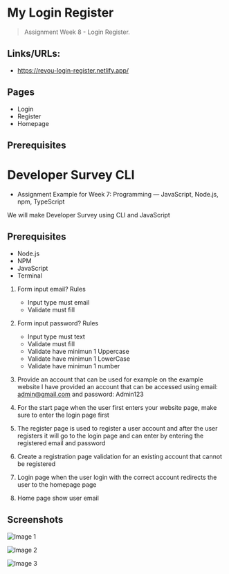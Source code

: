 # My Login Register

> Assignment Week 8 - Login Register.

## Links/URLs:

- <https://revou-login-register.netlify.app/>

## Pages

- Login
- Register
- Homepage

## Prerequisites

# Developer Survey CLI

- Assignment Example for Week 7: Programming — JavaScript, Node.js, npm, TypeScript

We will make Developer Survey using CLI and JavaScript

## Prerequisites

- Node.js
- NPM
- JavaScript
- Terminal

1. Form input email?
   Rules

   - Input type must email
   - Validate must fill

2. Form input password?
   Rules

   - Input type must text
   - Validate must fill
   - Validate have minimun 1 Uppercase
   - Validate have minimun 1 LowerCase
   - Validate have minimun 1 number

3. Provide an account that can be used for example on the example website I have provided an account that can be accessed using email: admin@gmail.com and password: Admin123

4. For the start page when the user first enters your website page, make sure to enter the login page first

5. The register page is used to register a user account and after the user registers it will go to the login page and can enter by entering the registered email and password

6. Create a registration page validation for an existing account that cannot be registered

7. Login page when the user login with the correct account redirects the user to the homepage page

8. Home page show user email

## Screenshots

![Image 1](https://user-images.githubusercontent.com/67870639/219513809-895243b4-e150-4a2f-8afa-dac3184151a1.png)

![Image 2](https://user-images.githubusercontent.com/67870639/219513945-58ad802a-8fca-4d4e-b5e4-d3229208aa4c.png)

![Image 3](https://user-images.githubusercontent.com/67870639/219514093-02a7fc3b-f90c-44a8-b5da-85a5f5573d51.png)
